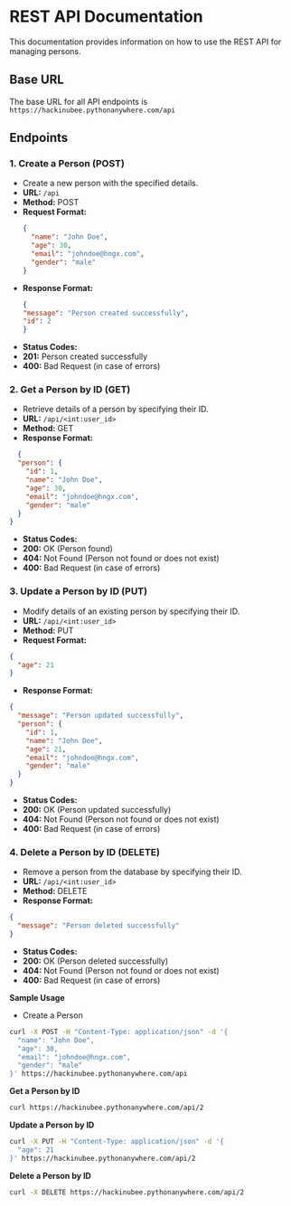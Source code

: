 # REST API Documentation

This documentation provides information on how to use the REST API for managing persons.

## Base URL
The base URL for all API endpoints is `https://hackinubee.pythonanywhere.com/api`

## Endpoints

### 1. Create a Person (POST)
- Create a new person with the specified details.
- **URL:** `/api`
- **Method:** POST
- **Request Format:**
  ```json
  {
    "name": "John Doe",
    "age": 30,
    "email": "johndoe@hngx.com",
    "gender": "male"
  }
  ```
- **Response Format:**
  ```json
  {
  "message": "Person created successfully",
  "id": 2
  }
  ```
- **Status Codes:**
- **201:** Person created successfully
- **400:** Bad Request (in case of errors)

### 2. Get a Person by ID (GET)
- Retrieve details of a person by specifying their ID.
- **URL:** `/api/<int:user_id>`
- **Method:** GET
- **Response Format:**
``` json
  {
  "person": {
    "id": 1,
    "name": "John Doe",
    "age": 30,
    "email": "johndoe@hngx.com",
    "gender": "male"
  }
}
```
- **Status Codes:**
- **200:** OK (Person found)
- **404:** Not Found (Person not found or does not exist)
- **400:** Bad Request (in case of errors)

### 3. Update a Person by ID (PUT)
- Modify details of an existing person by specifying their ID.
- **URL:** `/api/<int:user_id>`
- **Method:** PUT
- **Request Format:**
``` json
{
  "age": 21
}
```
- **Response Format:**
``` json
{
  "message": "Person updated successfully",
  "person": {
    "id": 1,
    "name": "John Doe",
    "age": 21,
    "email": "johndoe@hngx.com",
    "gender": "male"
  }
}
```
- **Status Codes:**
- **200:** OK (Person updated successfully)
- **404:** Not Found (Person not found or does not exist)
- **400:** Bad Request (in case of errors)

### 4. Delete a Person by ID (DELETE)
- Remove a person from the database by specifying their ID.
- **URL:** `/api/<int:user_id>`
- **Method:** DELETE
- **Response Format:**
``` json
{
  "message": "Person deleted successfully"
}
```
- **Status Codes:**
- **200:** OK (Person deleted successfully)
- **404:** Not Found (Person not found or does not exist)
- **400:** Bad Request (in case of errors)

**Sample Usage**
- Create a Person
``` bash
curl -X POST -H "Content-Type: application/json" -d '{
  "name": "John Doe",
  "age": 30,
  "email": "johndoe@hngx.com",
  "gender": "male"
}' https://hackinubee.pythonanywhere.com/api
```
**Get a Person by ID**
``` bash
curl https://hackinubee.pythonanywhere.com/api/2
```
**Update a Person by ID**
``` bash
curl -X PUT -H "Content-Type: application/json" -d '{
  "age": 21
}' https://hackinubee.pythonanywhere.com/api/2
```
**Delete a Person by ID**
``` bash
curl -X DELETE https://hackinubee.pythonanywhere.com/api/2
```

